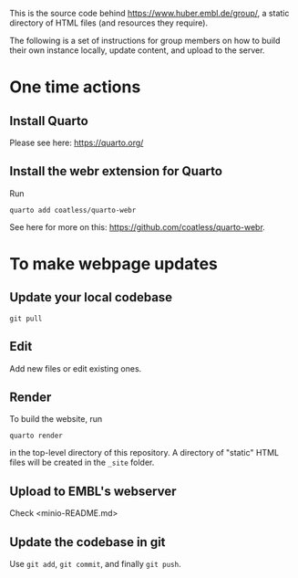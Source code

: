 This is the source code behind <https://www.huber.embl.de/group/>, a static directory of HTML files (and resources they require).

The following is a set of instructions for group members on how to build their own instance locally, update content, and upload to the server.


# One time actions

## Install Quarto 

Please see here: <https://quarto.org/>

## Install the webr extension for Quarto

Run

```
quarto add coatless/quarto-webr
```

See here for more on this: <https://github.com/coatless/quarto-webr>.

# To make webpage updates

## Update your local codebase

```
git pull
```

## Edit

Add new files or edit existing ones. 

## Render 

To build the website, run

```
quarto render
```

in the top-level directory of this repository.
A directory of "static" HTML files will be created in the `_site` folder.

## Upload to EMBL's webserver

Check <minio-README.md>

## Update the codebase in git

Use `git add`, `git commit`, and finally `git push`.
